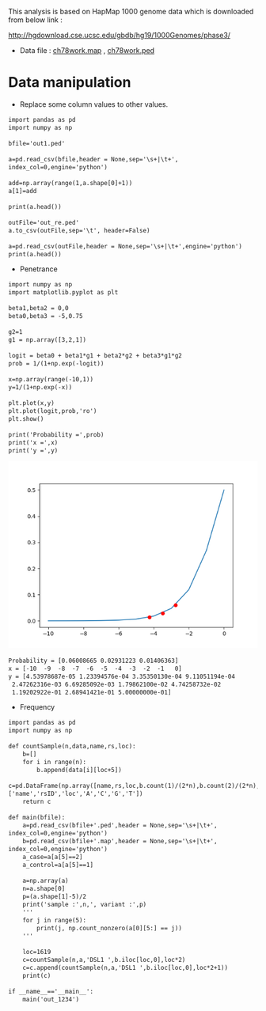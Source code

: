 This analysis is based on HapMap 1000 genome data which is downloaded from below link :

<http://hgdownload.cse.ucsc.edu/gbdb/hg19/1000Genomes/phase3/>

- Data file : [ch78work.map](data/ch78work.map) , [ch78work.ped](data/ch78work.ped)

# Data manipulation

- Replace some column values to other values.
```
import pandas as pd
import numpy as np

bfile='out1.ped'

a=pd.read_csv(bfile,header = None,sep='\s+|\t+', index_col=0,engine='python')

add=np.array(range(1,a.shape[0]+1))
a[1]=add

print(a.head())

outFile='out_re.ped'
a.to_csv(outFile,sep='\t', header=False)

a=pd.read_csv(outFile,header = None,sep='\s+|\t+',engine='python')
print(a.head())
```

- Penetrance
```
import numpy as np
import matplotlib.pyplot as plt

beta1,beta2 = 0,0
beta0,beta3 = -5,0.75

g2=1
g1 = np.array([3,2,1])

logit = beta0 + beta1*g1 + beta2*g2 + beta3*g1*g2
prob = 1/(1+np.exp(-logit))

x=np.array(range(-10,1))
y=1/(1+np.exp(-x))

plt.plot(x,y)
plt.plot(logit,prob,'ro')
plt.show()

print('Probability =',prob)
print('x =',x)
print('y =',y)
```
![Penetrance](image/penetrance.png)

```
Probability = [0.06008665 0.02931223 0.01406363]
x = [-10  -9  -8  -7  -6  -5  -4  -3  -2  -1   0]
y = [4.53978687e-05 1.23394576e-04 3.35350130e-04 9.11051194e-04
 2.47262316e-03 6.69285092e-03 1.79862100e-02 4.74258732e-02
 1.19202922e-01 2.68941421e-01 5.00000000e-01]
```

- Frequency
```
import pandas as pd
import numpy as np

def countSample(n,data,name,rs,loc):
    b=[]
    for i in range(n):
        b.append(data[i][loc+5])
                        c=pd.DataFrame(np.array([name,rs,loc,b.count(1)/(2*n),b.count(2)/(2*n),b.count(3)/(2*n),b.count(4)/(2*n)]).reshape((1,7)),columns=['name','rsID','loc','A','C','G','T'])
    return c

def main(bfile):
    a=pd.read_csv(bfile+'.ped',header = None,sep='\s+|\t+', index_col=0,engine='python')
    b=pd.read_csv(bfile+'.map',header = None,sep='\s+|\t+', index_col=0,engine='python')
    a_case=a[a[5]==2]
    a_control=a[a[5]==1]

    a=np.array(a)
    n=a.shape[0]
    p=(a.shape[1]-5)/2
    print('sample :',n,', variant :',p)
    '''
    for j in range(5):
        print(j, np.count_nonzero(a[0][5:] == j))
    '''

    loc=1619
    c=countSample(n,a,'DSL1 ',b.iloc[loc,0],loc*2)
    c=c.append(countSample(n,a,'DSL1 ',b.iloc[loc,0],loc*2+1))
    print(c)
    
if __name__=='__main__':
    main('out_1234')
```
